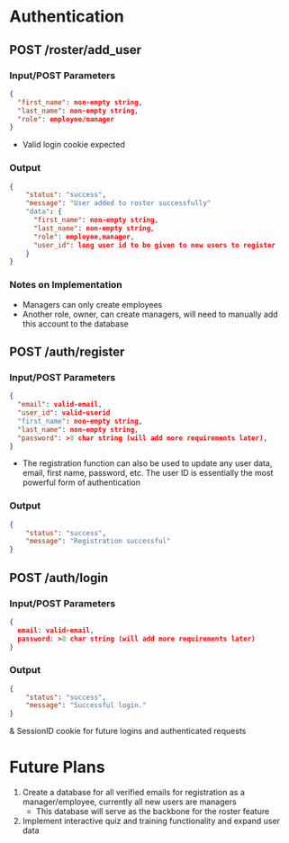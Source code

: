 # Authentication

## POST /roster/add_user

### Input/POST Parameters

```json
{
  "first_name": non-empty string,
  "last_name": non-empty string,
  "role": employee/manager
}
```

* Valid login cookie expected  

### Output

```json
{
    "status": "success",
    "message": "User added to roster successfully"
    "data": {
      "first_name": non-empty string,
      "last_name": non-empty string,
      "role": employee,manager,
      "user_id": long user id to be given to new users to register
    }
}
```

### Notes on Implementation

* Managers can only create employees
* Another role, owner, can create managers, will need to manually add this account to the database

## POST /auth/register

### Input/POST Parameters

```json
{
  "email": valid-email,
  "user_id": valid-userid
  "first_name": non-empty string,
  "last_name": non-empty string,
  "password": >8 char string (will add more requirements later),
}
```

* The registration function can also be used to update any user data, email, first name, password, etc. The user ID is essentially the most powerful form of authentication

### Output

```json
{
    "status": "success",
    "message": "Registration successful"
}
```

## POST /auth/login

### Input/POST Parameters

```json
{
  email: valid-email,
  password: >8 char string (will add more requirements later)
}
```

### Output

```json
{
    "status": "success",
    "message": "Successful login."
}
```

& SessionID cookie for future logins and authenticated requests

# Future Plans
1. Create a database for all verified emails for registration as a manager/employee, currently all new users are managers
    * This database will serve as the backbone for the roster feature
2. Implement interactive quiz and training functionality and expand user data
